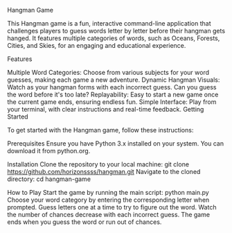 Hangman Game

This Hangman game is a fun, interactive command-line application that challenges players to guess words letter by letter before their hangman gets hanged. It features multiple categories of words, such as Oceans, Forests, Cities, and Skies, for an engaging and educational experience.

Features

Multiple Word Categories: Choose from various subjects for your word guesses, making each game a new adventure.
Dynamic Hangman Visuals: Watch as your hangman forms with each incorrect guess. Can you guess the word before it's too late?
Replayability: Easy to start a new game once the current game ends, ensuring endless fun.
Simple Interface: Play from your terminal, with clear instructions and real-time feedback.
Getting Started

To get started with the Hangman game, follow these instructions:

Prerequisites
Ensure you have Python 3.x installed on your system. You can download it from python.org.

Installation
Clone the repository to your local machine:
git clone https://github.com/horizonssss/hangman.git
Navigate to the cloned directory:
cd hangman-game

How to Play
Start the game by running the main script:
python main.py
Choose your word category by entering the corresponding letter when prompted.
Guess letters one at a time to try to figure out the word.
Watch the number of chances decrease with each incorrect guess. The game ends when you guess the word or run out of chances.
